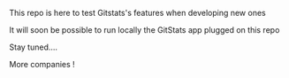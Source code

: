 This repo is here to test Gitstats's features when developing new ones

It will soon be possible to run locally the GitStats app plugged on this repo

Stay tuned....

More companies !
